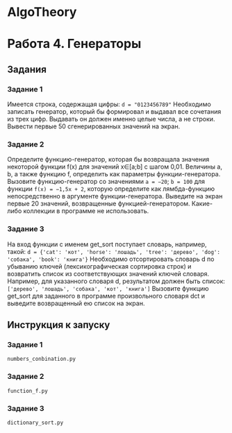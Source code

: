 # AlgoTheory
# Работа 4. Генераторы

## Задания

### Задание 1

Имеется строка, содержащая цифры:
`d = "0123456789"`
Необходимо записать генератор, который бы формировал и выдавал все 
сочетания из трех цифр. Выдавать он должен именно целые числа, а не строки. Вывести первые 50 сгенерированных значений на экран.

### Задание 2

Определите функцию-генератор, которая бы возвращала значения некоторой функции f(x) для значений x∈[a;b] с шагом 0,01. Величины a, b, а также функцию f, определить как параметры функции-генератора. 
Вызовите функцию-генератор со значениями `a = −20`; `b = 100` для функции `f(x) = −1,5x + 2`, которую определите как лямбда-функцию непосредственно в аргументе функции-генератора. Выведите на экран первые 20 значений, возвращенные функцией-генератором. Какие-либо коллекции в программе не использовать.

### Задание 3

На вход функции с именем get_sort поступает словарь, например, такой:
`d = {'cat': 'кот', 'horse': 'лошадь', 'tree': 'дерево', 'dog': 'собака', 'book': 'книга'}`
Необходимо отсортировать словарь d по убыванию ключей (лексикографическая сортировка строк) и возвратить список из соответствующих значений ключей словаря. Например, для указанного словаря d, результатом должен быть список: 
`['дерево', 'лошадь', 'собака', 'кот', 'книга']`
Вызовите функцию get_sort для заданного в программе произвольного словаря dсt и выведите возвращенный ею список на экран.


## Инструкция к запуску

### Задание 1
```commandline
numbers_conbination.py
```

### Задание 2
```commandline
function_f.py
```

### Задание 3
```commandline
dictionary_sort.py
```